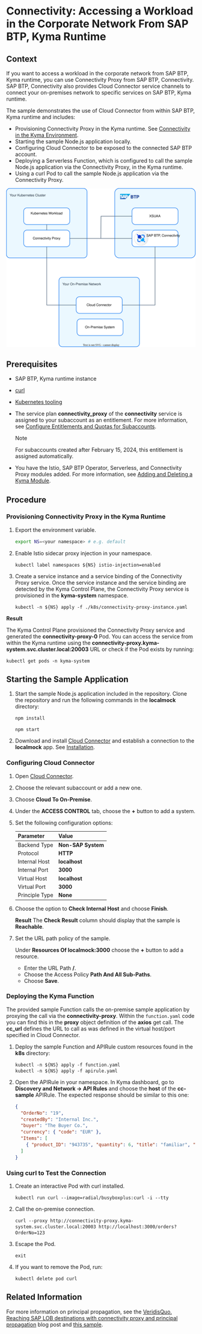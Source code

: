 # Connectivity: Accessing a Workload in the Corporate Network From SAP BTP, Kyma Runtime

## Context

If you want to access a workload in the corporate network from SAP BTP, Kyma runtime, you can use Connectivity Proxy from SAP BTP, Connectivity. SAP BTP, Connectivity also provides Cloud Connector service channels to connect your on-premises network to specific services on SAP BTP, Kyma runtime.

The sample demonstrates the use of Cloud Connector from within SAP BTP, Kyma runtime and includes:

- Provisioning Connectivity Proxy in the Kyma runtime. See [Connectivity in the Kyma Environment](https://help.sap.com/docs/connectivity/sap-btp-connectivity-cf/on-premise-connectivity-in-kyma-environment?version=Cloud).
- Starting the sample Node.js application locally.
- Configuring Cloud Connector to be exposed to the connected SAP BTP account.
- Deploying a Serverless Function, which is configured to call the sample Node.js application via the Connectivity Proxy, in the Kyma runtime.
- Using a curl Pod to call the sample Node.js application via the Connectivity Proxy.

![Connectivity Proxy for Kubernetes](./assets/connectivity-proxy.drawio.svg)

## Prerequisites

- SAP BTP, Kyma runtime instance
- [curl](https://curl.se/)
- [Kubernetes tooling](../prerequisites/README.md#kubernetes)
- The service plan **connectivity_proxy** of the **connectivity** service is assigned to your subaccount as an entitlement. For more information, see [Configure Entitlements and Quotas for Subaccounts](https://help.sap.com/docs/btp/sap-business-technology-platform/configure-entitlements-and-quotas-for-subaccounts?version=Cloud).

   > [!NOTE]
   > For subaccounts created after February 15, 2024, this entitlement is assigned automatically.

- You have the Istio, SAP BTP Operator, Serverless, and Connectivity Proxy modules added. For more information, see [Adding and Deleting a Kyma Module](https://help.sap.com/docs/btp/sap-business-technology-platform/enable-and-disable-kyma-module?version=Cloud).

## Procedure

### Provisioning Connectivity Proxy in the Kyma Runtime

1. Export the environment variable.

   ```bash
   export NS=<your namespace> # e.g. default
   ```

2. Enable Istio sidecar proxy injection in your namespace.

   ```shell
   kubectl label namespaces ${NS} istio-injection=enabled
   ```

3. Create a service instance and a service binding of the Connectivity Proxy service. Once the service instance and the service binding are detected by the Kyma Control Plane, the Connectivity Proxy service is provisioned in the **kyma-system** namespace.

   ```shell
   kubectl -n ${NS} apply -f ./k8s/connectivity-proxy-instance.yaml
   ```

**Result**

The Kyma Control Plane provisioned the Connectivity Proxy service and generated the **connectivity-proxy-0** Pod. You can access the service from within the Kyma runtime using the **connectivity-proxy.kyma-system.svc.cluster.local:20003** URL or check if the Pod exists by running:

   ```shell
   kubectl get pods -n kyma-system
   ```

## Starting the Sample Application

1. Start the sample Node.js application included in the repository. Clone the repository and run the following commands in the **localmock** directory:

   ```shell
   npm install
   ```

   ```shell
   npm start
   ```

2. Download and install [Cloud Connector](https://tools.hana.ondemand.com/#cloud) and establish a connection to the **localmock** app. See [Installation](https://help.sap.com/docs/connectivity/sap-btp-connectivity-cf/installation?version=Cloud).

### Configuring Cloud Connector

1. Open [Cloud Connector](https://localhost:8443/).
2. Choose the relevant subaccount or add a new one.
3. Choose **Cloud To On-Premise**.
4. Under the **ACCESS CONTROL** tab, choose the **+** button to add a system.
5. Set the following configuration options:

   | Parameter | Value |
   |-----------|-------|
   | Backend Type | **Non-SAP System** |
   | Protocol | **HTTP** |
   | Internal Host | **localhost** |
   | Internal Port |  **3000** |
   | Virtual Host | **localhost** |
   | Virtual Port | **3000** |
   | Principle Type | **None** |
  
6. Choose the option to **Check Internal Host** and choose **Finish**.

   **Result**
   The **Check Result** column should display that the sample is **Reachable**.

7. Set the URL path policy of the sample.

   Under **Resources Of localmock:3000** choose the **+** button to add a resource.
   - Enter the URL Path **/**.
   - Choose the Access Policy **Path And All Sub-Paths**.
   - Choose **Save**.

### Deploying the Kyma Function

The provided sample Function calls the on-premise sample application by proxying the call via the **connectivity-proxy**. Within the `function.yaml` code you can find this in the **proxy** object definition of the **axios** get call. The **cc_url** defines the URL to call as was defined in the virtual host/port specified in Cloud Connector.

1. Deploy the sample Function and APIRule custom resources found in the **k8s** directory:

   ```shell
   kubectl -n ${NS} apply -f function.yaml
   kubectl -n ${NS} apply -f apirule.yaml
   ```

2. Open the APIRule in your namespace. In Kyma dashboard, go to **Discovery and Network -> API Rules** and choose the **host** of the **cc-sample** APIRule. The expected response should be similar to this one:

   ```json
   {
     "OrderNo": "19",
     "createdBy": "Internal Inc.",
     "buyer": "The Buyer Co.",
     "currency": { "code": "EUR" },
     "Items": [
       { "product_ID": "943735", "quantity": 6, "title": "familiar", "price": 12 }
     ]
   }
   ```

### Using curl to Test the Connection

1. Create an interactive Pod with curl installed.

   ```shell
   kubectl run curl --image=radial/busyboxplus:curl -i --tty
   ```

2. Call the on-premise connection.

   ```shell
   curl --proxy http://connectivity-proxy.kyma-system.svc.cluster.local:20003 http://localhost:3000/orders?OrderNo=123
   ```

3. Escape the Pod.

   ```shell
   exit
   ```

4. If you want to remove the Pod, run:

   ```shell
   kubectl delete pod curl
   ```

## Related Information

For more information on principal propagation, see the [VeridisQuo. Reaching SAP LOB destinations with connectivity proxy and principal propagation](https://blogs.sap.com/2022/04/07/veridisquo.-reaching-sap-lob-destinations-with-connectivity-proxy-and-principal-propagation./) blog post and [this sample](../principal-prop-on-prem).
